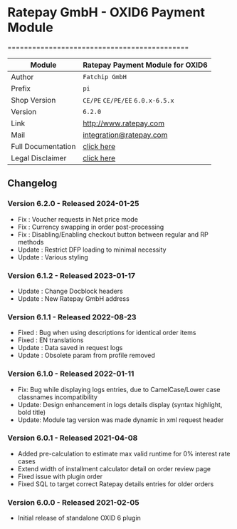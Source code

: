 # Ratepay GmbH - OXID6 Payment Module
============================================

|Module | Ratepay Payment Module for OXID6
|------|----------
|Author | `Fatchip GmbH`
|Prefix | `pi`
|Shop Version | `CE/PE` `CE/PE/EE` `6.0.x-6.5.x`
|Version | `6.2.0`
|Link | http://www.ratepay.com
|Mail | integration@ratepay.com
|Full Documentation | [click here](https://docs.ratepay.com/docs/developer/shop_modules/oxid/ratepay_payment_plugin_for_oxid/)|
|Legal Disclaimer   | [click here](https://docs.ratepay.com/docs/developer/shop_modules/overview/)| 

## Changelog

### Version 6.2.0 - Released 2024-01-25
* Fix : Voucher requests in Net price mode
* Fix : Currency swapping in order post-processing
* Fix : Disabling/Enabling checkout button between regular and RP methods
* Update : Restrict DFP loading to minimal necessity
* Update : Various styling

### Version 6.1.2 - Released 2023-01-17
* Update : Change Docblock headers
* Update : New Ratepay GmbH address

### Version 6.1.1 - Released 2022-08-23
* Fixed : Bug when using descriptions for identical order items
* Fixed : EN translations
* Update : Data saved in request logs
* Update : Obsolete param from profile removed

### Version 6.1.0 - Released 2022-01-11
* Fix: Bug while displaying logs entries, due to CamelCase/Lower case classnames incompatibility
* Update: Design enhancement in logs details display (syntax highlight, bold title)
* Update: Module tag version was made dynamic in xml request header

### Version 6.0.1 - Released 2021-04-08
* Added pre-calculation to estimate max valid runtime for 0% interest rate cases
* Extend width of installment calculator detail on order review page
* Fixed issue with plugin order
* Fixed SQL to target correct Ratepay details entries for older orders

### Version 6.0.0 - Released 2021-02-05
* Initial release of standalone OXID 6 plugin
